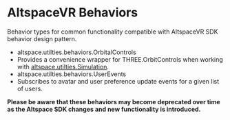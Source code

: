 # AltspaceVR Behaviors
Behavior types for common functionality compatible with AltspaceVR SDK behavior design pattern.

* altspace.utilties.behaviors.OrbitalControls
 * Provides a convenience wrapper for THREE.OrbitControls when working with [altspace.utilties.Simulation](https://altspacevr.github.io/AltspaceSDK/doc/module-altspace_utilities.Simulation.html).
* altspace.utilties.behaviors.UserEvents
 * Subscribes to avatar and user preference update events for a given list of users.

**Please be aware that these behaviors may become deprecated over time as the Altspace SDK changes and new functionality is introduced.**
